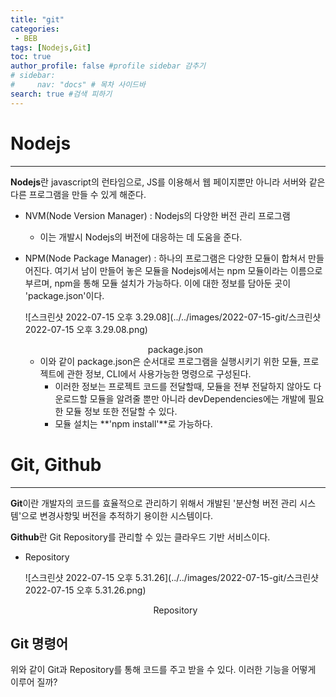 ```yaml
---
title: "git"
categories:
 - BEB
tags: [Nodejs,Git] 
toc: true
author_profile: false #profile sidebar 감추기
# sidebar:
#     nav: "docs" # 목차 사이드바
search: true #검색 피하기
---
```


# Nodejs

----------------------------

**Nodejs**란 javascript의 런타임으로, JS를 이용해서 웹 페이지뿐만 아니라 서버와 같은 다른 프로그램을 만들 수 있게 해준다. 

- NVM(Node Version Manager) : Nodejs의 다양한 버전 관리 프로그램

  - 이는 개발시 Nodejs의 버전에 대응하는 데 도움을 준다.

- NPM(Node Package Manager) : 하나의 프로그램은 다양한 모듈이 합쳐서 만들어진다. 여기서 남이 만들어 놓은 모듈을 Nodejs에서는 npm 모듈이라는 이름으로 부르며, npm을 통해 모듈 설치가 가능하다. 이에 대한 정보를 담아둔 곳이 'package.json'이다.

  ![스크린샷 2022-07-15 오후 3.29.08](../../images/2022-07-15-git/스크린샷 2022-07-15 오후 3.29.08.png)

  <center>package.json</center>

  - 이와 같이 package.json은 순서대로 프로그램을 실행시키기 위한 모듈, 프로젝트에 관한 정보, CLI에서 사용가능한 명령으로 구성된다.
    - 이러한 정보는 프로젝트 코드를 전달할때, 모듈을 전부 전달하지 않아도 다운로드할 모듈을 알려줄 뿐만 아니라 devDependencies에는 개발에 필요한 모듈 정보 또한 전달할 수 있다.
    - 모듈 설치는 **'npm install'**로 가능하다.

# Git, Github

----------------------

**Git**이란 개발자의 코드를 효율적으로 관리하기 위해서 개발된 '분산형 버전 관리 시스템'으로 변경사항및 버전을 추적하기 용이한 시스템이다.

 **Github**란 Git Repository를 관리할 수 있는 클라우드 기반 서비스이다.

* Repository

  ![스크린샷 2022-07-15 오후 5.31.26](../../images/2022-07-15-git/스크린샷 2022-07-15 오후 5.31.26.png)

  <center> Repository </center>

## Git 명령어

위와 같이 Git과 Repository를 통해 코드를 주고 받을 수 있다. 이러한 기능을 어떻게 이루어 질까?

